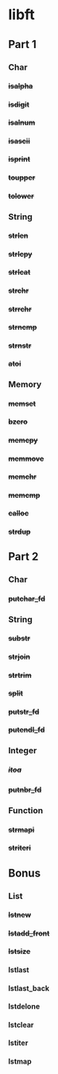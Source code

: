 # libft

## Part 1

### Char

#### ~~isalpha~~

#### ~~isdigit~~

#### ~~isalnum~~

#### ~~isascii~~

#### ~~isprint~~

#### ~~toupper~~

#### ~~tolower~~

### String

#### ~~strlen~~

#### ~~strlcpy~~

#### ~~strlcat~~

#### ~~strchr~~

#### ~~strrchr~~

#### ~~strncmp~~

#### ~~strnstr~~

#### ~~atoi~~

### Memory

#### ~~memset~~

#### ~~bzero~~

#### ~~memcpy~~

#### ~~memmove~~

#### ~~memchr~~

#### ~~memcmp~~

#### ~~calloc~~

#### ~~strdup~~

## Part 2

### Char

#### ~~putchar_fd~~

### String

#### ~~substr~~

#### ~~strjoin~~

#### ~~strtrim~~

#### ~~split~~

#### ~~putstr_fd~~

#### ~~putendl_fd~~

### Integer

##### ~~itoa~~

#### ~~putnbr_fd~~

### Function

#### ~~strmapi~~

#### ~~striteri~~

## Bonus

### List

#### ~~lstnew~~

#### ~~lstadd_front~~

#### ~~lstsize~~

#### lstlast

#### lstlast_back

#### lstdelone

#### lstclear

#### lstiter

#### lstmap
